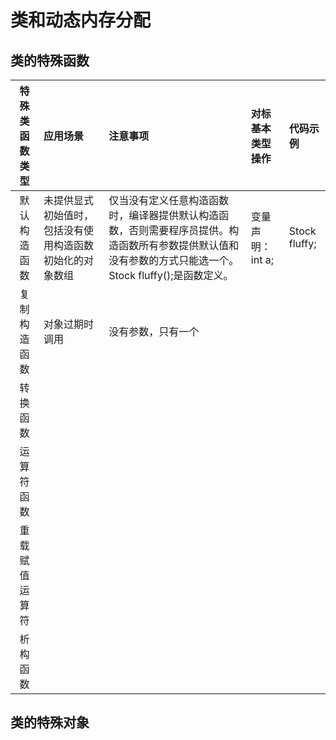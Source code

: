 # 类和动态内存分配

## 类的特殊函数

| 特殊类函数类型 | 应用场景 | 注意事项 | 对标基本类型操作 | 代码示例 |
| :----------:|:-------|:--------|:-------------|:-------|
|默认构造函数|未提供显式初始值时，包括没有使用构造函数初始化的对象数组|仅当没有定义任意构造函数时，编译器提供默认构造函数，否则需要程序员提供。构造函数所有参数提供默认值和没有参数的方式只能选一个。Stock fluffy();是函数定义。|变量声明：int a;|Stock fluffy;|
|复制构造函数|对象过期时调用|没有参数，只有一个|
|转换函数|
|运算符函数|
|重载赋值运算符|
|析构函数|

## 类的特殊对象
